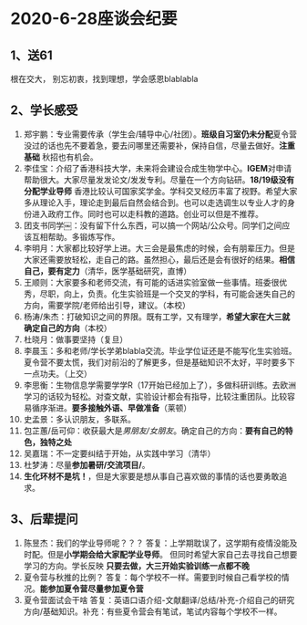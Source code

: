 # 2020-6-28座谈会纪要
## 1、送61
根在交大， 别忘初衷，找到理想，学会感恩blablabla
##  2、学长感受
1. 郑宇鹏：专业需要传承（学生会/辅导中心/社团）。**班级自习室仍未分配**夏令营没过的话也先不要着急，要去问哪里还需要补，保持自信，尽量去做好。**注重基础** 秋招也有机会。
2. 李佳宝：介绍了香港科技大学，未来将会建设合成生物学中心。**IGEM**对申请帮助很大。大家尽量发发论文/发发专利。尽量在一个方向钻研。**18/19级没有分配学业导师** 香港比较认可国家奖学金。学科交叉经历丰富了视野。希望大家多从理论入手，理论走到最后自然会结合到。也可以走选调生以专业人才的身份进入政府工作。同时也可以走科教的道路。创业可以但是不推荐。
3. 团支书同学￼：没有留下什么东西，可以搞一个网站/公众号。同学们之间应该互相帮助。多锻炼写作。
4. 李明月：大家都比较好学上进。大三会是最焦虑的时候，会有朋辈压力。但是大家还需要放轻松，走自己的路。虽然担心，最后还是会有很好的结果。**相信自己，要有定力**（清华，医学基础研究，直博）
5. 王顺则：大家要多和老师交流，有可能的话进实验室做一些事情。班委很优秀，尽职，向上，负责。化生实验班是一个交叉的学科，有可能会迷失自己的方向，需要学院/老师给出引导，建议。（本校）
6. 杨涛/朱杰：打破知识之间的界限。既有工学，又有理学，**希望大家在大三就确定自己的方向**（本校）
7. 杜晓月：做事要坚持（复旦）
8. 李晨玉：多和老师/学长学弟blabla交流。毕业学位证还是不能写化生实验班。夏令营不要太慌，我们对前沿的了解更多，但是基础知识不太好，平时要多下一点功夫。（上交）
9. 李思衡：生物信息学需要学学R（17开始已经加上了），多做科研训练。去欧洲学习的话较为轻松。对查文献，实验设计都会有指导，比较注重团队。比较容易循序渐进。**要多接触外语、早做准备**（莱顿）
10. 史孟景：多认识朋友，多联系。
11. 包芷蕙/岳可仰：收获最大是*男朋友/女朋友*。确定自己的方向：**要有自己的特色，独特之处**
12. 吴嘉瑞：不一定要纠结于开始，从实践中学习（清华）
13. 杜梦涛：尽量**参加暑研/交流项目/**。
14. **生化环材不是坑！**，但是大家要是想从事自己喜欢做的事情的话也要勇敢追求。

## 3、后辈提问
1. 陈昱杰：我们的学业导师呢？？？
	答复：上学期耽误了，这学期有疫情没能及时配。但是**小学期会给大家配学业导师**。 但同时希望大家自己去寻找自己想要学习的方向。学长反映 **只要去做，大三开始实验训练一点都不晚**
2. 夏令营与秋推的比例？
	答复：每个学校不一样。需要到时候自己看学校的情况。**能参加夏令营尽量参加夏令营**
3. 夏令营面试会干啥
	答复：英语口语介绍-文献翻译/总结/补充-介绍自己的研究方向/基础知识。补充：有些夏令营会有笔试，笔试内容每个学校不一样。
